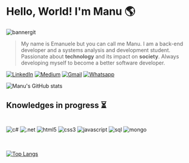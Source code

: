# Hello, World! I'm Manu 🌎

![bannergit](https://uploaddeimagens.com.br/images/003/877/274/original/linkedinheaders-desktop.jpg?1653168966)

>My name is Emanuele but you can call me Manu. I am a back-end developer and a systems analysis and development student. Passionate about **technology** and its impact on **society**. Always developing myself to become a better software developer.

[![LinkedIn](https://img.shields.io/badge/LinkedIn-0077B5?style=for-the-badge&logo=linkedin&logoColor=white)](https://www.linkedin.com/in/emanuele-rangel-7b50971b8/)
[![Medium](https://img.shields.io/badge/Medium-12100E?style=for-the-badge&logo=medium&logoColor=white)](https://medium.com/@emanuele.rangel52)
[![Gmail](https://img.shields.io/badge/Gmail-D14836?style=for-the-badge&logo=gmail&logoColor=white)](mailto:emanuele.rangel52@gmail.com)
[![Whatsapp](https://img.shields.io/badge/WhatsApp-25D366?style=for-the-badge&logo=whatsapp&logoColor=white)](https://api.whatsapp.com/send?phone=5511974041419)


![Manu's GitHub stats](https://github-readme-stats.vercel.app/api?username=EmanueleRangel&show_&count_private=trueicons=true&theme=tokyonight)


## Knowledges in progress ⏳
</br>

<div style="display:inline_block">
    <img align="center" alt="c#" src="https://img.shields.io/badge/C%23-239120?style=for-the-badge&logo=c-sharp&logoColor=white"/>
    <img align="center" alt=".net" src="https://img.shields.io/badge/.NET-5C2D91?style=for-the-badge&logo=.net&logoColor=white"/>
    <img align="center" alt="html5" src="https://img.shields.io/badge/HTML5-E34F26?style=for-the-badge&logo=html5&logoColor=white"/>
    <img align="center" alt="css3" src="https://img.shields.io/badge/CSS3-1572B6?style=for-the-badge&logo=css3&logoColor=white"/>
    <img align="center" alt="javascript" src="https://img.shields.io/badge/JavaScript-F7DF1E?style=for-the-badge&logo=javascript&logoColor=black"/>
    <img align="center" alt="sql" src="https://img.shields.io/badge/MySQL-00000F?style=for-the-badge&logo=mysql&logoColor=white"/>
    <img align="center" alt="mongo" src="https://img.shields.io/badge/MongoDB-4EA94B?style=for-the-badge&logo=mongodb&logoColor=white"/>
</div></br></br>

[![Top Langs](https://github-readme-stats.vercel.app/api/top-langs/?username=EmanueleRangel&layout=compact&theme=tokyonight)](https://github.com/anuraghazra/github-readme-stats)
